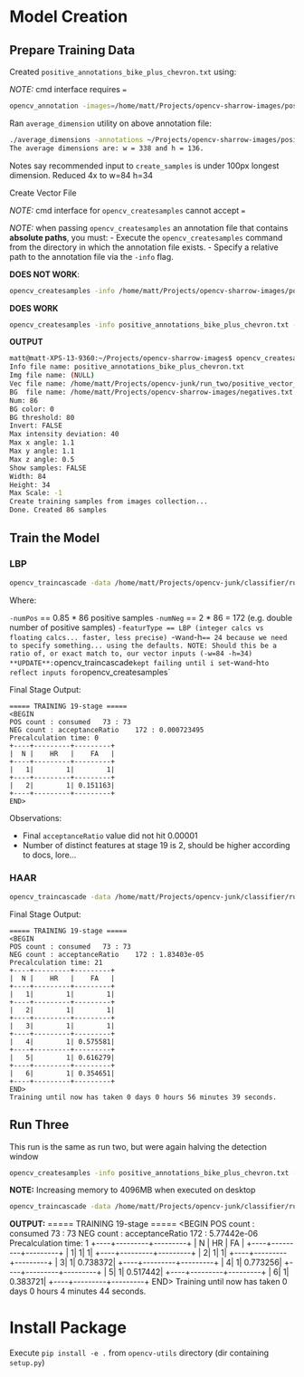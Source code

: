 # Model Creation

## Prepare Training Data

Created `positive_annotations_bike_plus_chevron.txt` using:

*NOTE:* cmd interface requires `=`

```bash
opencv_annotation -images=/home/matt/Projects/opencv-sharrow-images/positives/ -annotations-/home/matt/Projects/opencv-sharrow-images/positive_annotations_bike_plus_chevron.txt
```

Ran `average_dimension` utility on above annotation file:

```bash
./average_dimensions -annotations ~/Projects/opencv-sharrow-images/positive_annotations_bike_plus_chevron.txt 
The average dimensions are: w = 338 and h = 136.
```

Notes say recommended input to `create_samples` is under 100px longest dimension. Reduced 4x to w=84 h=34

Create Vector File

*NOTE:* cmd interface for `opencv_createsamples` cannot accept `=`

*NOTE:* when passing `opencv_createsamples` an annotation file that contains **absolute paths**, you must:
    - Execute the `opencv_createsamples` command from the directory in which the annotation file exists.
    - Specify a relative path to the annotation file via the `-info` flag.

**DOES NOT WORK**:

```bash
opencv_createsamples -info /home/matt/Projects/opencv-sharrow-images/positive_annotations_bike_plus_chevron.txt -vec /home/matt/Projects/opencv-junk/run_two/positive_vector_bike_plus_chevron.vec -bg /home/matt/Projects/opencv-sharrow-images/negatives.txt -num 86 -w 84 -h 34
```

**DOES WORK**
```bash
opencv_createsamples -info positive_annotations_bike_plus_chevron.txt -vec /home/matt/Projects/opencv-junk/run_two/positive_vector_bike_plus_chevron.vec -bg /home/matt/Projects/opencv-sharrow-images/negatives.txt -num 86 -w 84 -h 34
```

**OUTPUT**

```bash
matt@matt-XPS-13-9360:~/Projects/opencv-sharrow-images$ opencv_createsamples -info positive_annotations_bike_plus_chevron.txt -vec /home/matt/Projects/opencv-junk/classifier/run_two/positive_vector_bike_plus_chevron.vec -bg /home/matt/Projects/opencv-sharrow-images/negatives.txt -num 86 -w 84 -h 34
Info file name: positive_annotations_bike_plus_chevron.txt
Img file name: (NULL)
Vec file name: /home/matt/Projects/opencv-junk/run_two/positive_vector_bike_plus_chevron.vec
BG  file name: /home/matt/Projects/opencv-sharrow-images/negatives.txt
Num: 86
BG color: 0
BG threshold: 80
Invert: FALSE
Max intensity deviation: 40
Max x angle: 1.1
Max y angle: 1.1
Max z angle: 0.5
Show samples: FALSE
Width: 84
Height: 34
Max Scale: -1
Create training samples from images collection...
Done. Created 86 samples
```

## Train the Model

### LBP

```bash
opencv_traincascade -data /home/matt/Projects/opencv-junk/classifier/run_two/cascade_xmls -numPos 73 -numNeg 172 -vec /home/matt/Projects/opencv-junk/classifier/run_two/positive_vector_bike_plus_chevron.vec -bg /home/matt/Projects/opencv-sharrow-images/negatives.txt -w 84 -h 34 -precalcValBufSize 2048 -precalcIdxBufSize 2048 -featureType LBP
```

Where:

`-numPos` == 0.85 * 86 positive samples
`-numNeg` == 2 * 86 = 172 (e.g. double number of positive samples)
`-featurType == LBP (integer calcs vs floating calcs... faster, less precise)
`-w` and `-h` == 24 because we need to specify something... using the defaults. NOTE: Should this be a ratio of, or exact match to, our vector inputs (-w=84 -h=34)
**UPDATE**: `opencv_traincascade` kept failing until i set `-w` and `-h` to reflect inputs for `opencv_createsamples`

Final Stage Output:

```
===== TRAINING 19-stage =====
<BEGIN
POS count : consumed   73 : 73
NEG count : acceptanceRatio    172 : 0.000723495
Precalculation time: 0
+----+---------+---------+
|  N |    HR   |    FA   |
+----+---------+---------+
|   1|        1|        1|
+----+---------+---------+
|   2|        1| 0.151163|
+----+---------+---------+
END>
```

Observations:
- Final `acceptanceRatio` value did not hit 0.00001
- Number of distinct features at stage 19 is 2, should be higher according to docs, lore...

### HAAR

```bash
opencv_traincascade -data /home/matt/Projects/opencv-junk/classifier/run_two/cascade_xmls -numPos 73 -numNeg 172 -vec /home/matt/Projects/opencv-junk/classifier/run_two/positive_vector_bike_plus_chevron.vec -bg /home/matt/Projects/opencv-sharrow-images/negatives.txt -w 84 -h 34 -precalcValBufSize 2048 -precalcIdxBufSize 2048 -featureType HAAR
```

Final Stage Output:

```
===== TRAINING 19-stage =====
<BEGIN
POS count : consumed   73 : 73
NEG count : acceptanceRatio    172 : 1.83403e-05
Precalculation time: 21
+----+---------+---------+
|  N |    HR   |    FA   |
+----+---------+---------+
|   1|        1|        1|
+----+---------+---------+
|   2|        1|        1|
+----+---------+---------+
|   3|        1|        1|
+----+---------+---------+
|   4|        1| 0.575581|
+----+---------+---------+
|   5|        1| 0.616279|
+----+---------+---------+
|   6|        1| 0.354651|
+----+---------+---------+
END>
Training until now has taken 0 days 0 hours 56 minutes 39 seconds.
```

## Run Three

This run is the same as run two, but were again halving the detection window

```bash
opencv_createsamples -info positive_annotations_bike_plus_chevron.txt -vec /home/matt/Projects/opencv-junk/classifier/run_three/positive_vector_bike_plus_chevron.vec -bg /home/matt/Projects/opencv-sharrow-images/negatives.txt -num 86 -w 42 -h 17
```

**NOTE:** Increasing memory to 4096MB when executed on desktop
```bash
opencv_traincascade -data /home/matt/Projects/opencv-junk/classifier/run_three/cascade_xmls -numPos 73 -numNeg 172 -vec /home/matt/Projects/opencv-junk/classifier/run_three/positive_vector_bike_plus_chevron.vec -bg /home/matt/Projects/opencv-sharrow-images/negatives.txt -w 42 -h 17 -precalcValBufSize 4096 -precalcIdxBufSize 4096 -featureType HAAR
```

**OUTPUT:**
===== TRAINING 19-stage =====
<BEGIN
POS count : consumed   73 : 73
NEG count : acceptanceRatio    172 : 5.77442e-06
Precalculation time: 1
+----+---------+---------+
|  N |    HR   |    FA   |
+----+---------+---------+
|   1|        1|        1|
+----+---------+---------+
|   2|        1|        1|
+----+---------+---------+
|   3|        1| 0.738372|
+----+---------+---------+
|   4|        1| 0.773256|
+----+---------+---------+
|   5|        1| 0.517442|
+----+---------+---------+
|   6|        1| 0.383721|
+----+---------+---------+
END>
Training until now has taken 0 days 0 hours 4 minutes 44 seconds.

# Install Package

Execute `pip install -e .` from `opencv-utils` directory (dir containing `setup.py`)
